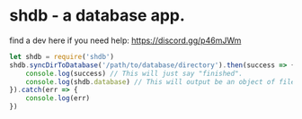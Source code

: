 # shdb - a database app.

find a dev here if you need help: https://discord.gg/p46mJWm

```js
let shdb = require('shdb')
shdb.syncDirToDatabase('/path/to/database/directory').then(success => { // init db
    console.log(success) // This will just say "finished".
    console.log(shdb.database) // This will output be an object of files found under your data directory inserted.
}).catch(err => {
    console.log(err)
})
```